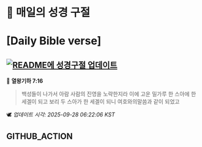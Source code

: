 # 🙏 매일의 성경 구절
# [Daily Bible verse]
## [![README에 성경구절 업데이트](https://github.com/DONGSUKA/first_test/actions/workflows/update-readme-bible.yml/badge.svg)](https://github.com/DONGSUKA/first_test/actions/workflows/update-readme-bible.yml)
<!-- START_BIBLE_VERSE -->
📖 **열왕기하 7:16**
> 백성들이 나가서 아람 사람의 진영을 노략한지라 이에 고운 밀가루 한 스아에 한 세겔이 되고 보리 두 스아가 한 세겔이 되니 여호와의말씀과 같이 되었고

🕊️ _업데이트 시각: 2025-09-28 06:22:06 KST_
  <!-- END_BIBLE_VERSE -->
## GITHUB_ACTION
